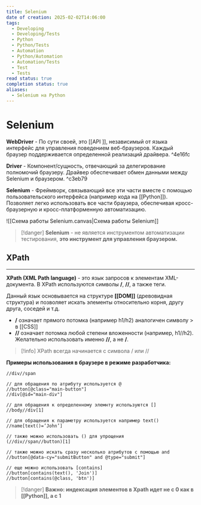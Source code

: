 ```yaml
---
title: Selenium
date of creation: 2025-02-02T14:06:00
tags:
  - Developing
  - Developing/Tests
  - Python
  - Python/Tests
  - Automation
  - Python/Automation
  - Automation/Tests
  - Test
  - Tests
read status: true
completion status: true
aliases:
  - Selenium на Python
---
```

# Selenium

**WebDriver** - По сути своей, это [[API ]], независимый от языка интерфейс для управления поведением веб-браузеров. Каждый браузер поддерживается определенной реализаций драйвера. ^4e16fc

**Driver** - Компонент/сущность, отвечающий за делегирование полномочий браузеру. Драйвер обеспечивает обмен данными между Selenium и браузером.  ^c3eb79

**Selenium** - Фреймворк, связывающий все эти части вместе с помощью пользовательского интерфейса (например кода на [[Python]]). Позволяет легко использовать все части браузера, обеспечивая кросс-браузерную и кросс-платформенную автоматизацию.

![[Схема работы Selenium.canvas|Схема работы Selenium]]

>[!danger]
>**Selenium** - не является инструментом автоматизации тестирования, **это инструмент для управления браузером.**


## XPath
---

**XPath (XML Path language)** - это язык запросов к элементам XML-документа. В XPath используются символы **/**, **//**, а также теги.

Данный язык основывается на структуре **[[DOM]]** (древовидная структура) и позволяет искать элементы относительно корня, другу друга, соседей и т.д.

- **/** означает прямого потомка (например h1/h2) аналогичен символу > в [[CSS]]
- **//** означает потомка любой степени вложенности (например, h1//h2). Желательно использовать именно **//**, а не **/**.

>[!info]
>XPath всегда начинается с символа / или //


**Примеры использования в браузере в режиме разработчика:**
```browser-console
//div//span

// для обращения по атрибуту используется @
//button[@class="main-button"]
//div[@id="main-div"]

// для обращения к определенному элемнту используются []
//body//div[1]

// для обращения к параметру используется например text()
//name[text()=’John’]

// также можно использовать () для упрощения
(//div//span//button)[1]

// также можно искать сразу несколько атрибутов с помощью and
//button[@data-cy="submitButton" and @type="submit"]

// еще можно использовать [contains]
//button[contains(text(), 'Join')]
//button[contains(@class, 'btn')]
```

>[!danger]
>**Важно: индексация элементов в Xpath идет не с 0 как в [[Python]], а с 1**
